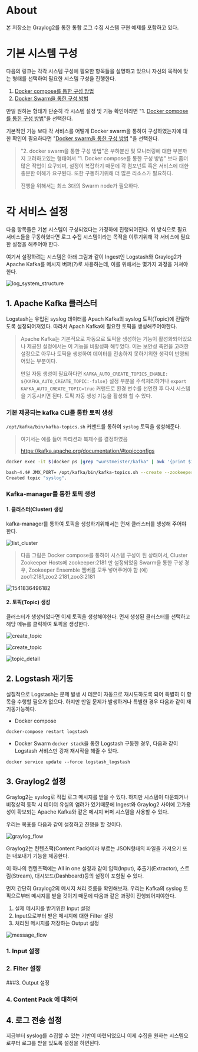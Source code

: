 # About

본 저장소는 Graylog2를 통한 통합 로그 수집 시스템 구현 예제를 포함하고 있다.

# 기본 시스템 구성 

 다음의 링크는 각각 시스템 구성에 필요한 항목들을 설명하고 있으니  자신의 목적에 맞는 형태를 선택하여 필요한 시스템 구성을 진행한다.

1. [Docker compose를 통한 구성 방법](./docs/docker-compose.md)
2. [Docker Swarm을 통한 구성 방법](./docs/swarm.md) 

만일 원하는 형태가 단순히 각 시스템 설정 및 기능 확인이라면 "1. [Docker compose를 통한 구성 방법](./docs/docker-compose.md)"을 선택한다.

기본적인 기능 보다 각 서비스를 어떻게 Docker swarm을 통하여 구성하였는지에 대한 확인이 필요하다면 "[Docker swarm을 통한 구성 방법](./docs/swarm.md) "을 선택한다. 

> "2. docker swarm을 통한 구성 방법"은  부하분산 및 모니터링에 대한 부분까지 고려하고있는 형태여서  "1. Docker compose를 통한 구성 방법" 보다 좀더 많은 작업이 요구되며, 설정이 복잡하기 때문에 각 컴포넌트 혹은 서비스에 대한 충분한 이해가 요구된다. 또한 구동하기위해 더 많은 리소스가 필요하다.
>
> 진행을 위해서는 최소 3대의 Swarm node가 필요하다. 

# 각 서비스 설정

다음 항목들은 기본 시스템이 구성되었다는 가정하에 진행되어진다.
위 방식으로 필요 서비스들을 구동하였다면 로그 수집 시스템이라는 목적을 이루기위해  각 서비스에 필요한 설정을 해주어야 한다.

여기서 설정하려는 시스템은 아래 그림과 같이 Ingest인 Logstash와 Graylog2가 Apache Kafka를 메시지 버퍼(?)로 사용하는데, 이를 위해서는 몇가지 과정을 거쳐야한다.

![log_system_structure](./docs/assets/1541819026824.png)

## 1. Apache Kafka 클러스터  

Logstash는 유입된 syslog 데이터를 Apach Kafka의 syslog 토픽(Topic)에 전달하도록 설정되어져있다. 따라서 Apach Kafka에 필요한 토픽을 생성해주어야한다.

> Apache Kafka는 기본적으로 자동으로  토픽을 생성하는 기능이 활성화되어있으나 제공된 설정에서는 이 기능을 비활성화 해두었다. 이는 보안성 측면을 고려한 설정으로 아무나 토픽을 생성하여 데이터를 전송하지 못하기위한 생각이 반영되어있는 부분이다. 
>
> 만일 자동 생성이 필요하다면 `KAFKA_AUTO_CREATE_TOPICS_ENABLE: ${KAFKA_AUTO_CREATE_TOPIC:-false}` 설정 부분을 주석처리하거나 `export KAFKA_AUTO_CREATE_TOPIC=true` 커맨드로 환경 변수를 선언한 후 다시 시스템을 기동시키면 된다. 토픽 자동 생성 기능을 활성화 할 수 있다. 

### 기본 제공되는 kafka CLI를 통한 토픽 생성

`/opt/kafka/bin/kafka-topics.sh` 커맨드를 통하여 `syslog` 토픽을 생성해준다.

> 여기서는 예를 들어 파티션과 복제수를 결정하였음
>
> https://kafka.apache.org/documentation/#topicconfigs

```bash
docker exec -it $(docker ps |grep "wurstmeister/kafka" | awk '{print $1}') "bash"

bash-4.4# JMX_PORT= /opt/kafka/bin/kafka-topics.sh --create --zookeeper=$KAFKA_ZOOKEEPER_CONNECT --topic=syslog --partitions=3 --replication-factor=1
Created topic "syslog".
```

### Kafka-manager를 통한 토픽 생성

#### 1. 클러스터(Cluster) 생성
kafka-manager를 통하여 토픽을 생성하기위해서는 먼저 클러스터를 생성해 주어야 한다.

![list_cluster](./docs/assets/1541836461715.png)

> 다음 그림은 Docker compose를 통하여 시스템 구성이 된 상태여서, Cluster Zookeeper Hosts에 zookeeper:2181 만 설정되었음 
> Swarm을 통한 구성 경우, Zookeeper Ensemble 맴버를 모두 넣어주어야 함
> (예) zoo1:2181,zoo2:2181,zoo3:2181

![1541836496182](./docs/assets/1541836496182.png)

#### 2. 토픽(Topic) 생성
클러스터가 생성되었다면 이제 토픽을 생성해야한다.
먼저 생성된 클러스터를 선택하고 해당 메뉴를 클릭하여 토픽을 생성한다.

![create_topic](./docs/assets/1541837783771.png)

![create_topic](./docs/assets/1541837724361.png)

![topic_detail](./docs/assets/1541837837201.png)

## 2. Logstash 재기동
실질적으로 Logstash는 문제 발생 시 데몬이 자동으로 재시도하도록 되어 특별히 이 항목을 수행할 필요가 없으다. 하지만 만일 문제가 발생하거나 특별한 경우 다음과 같이 재기동가능하다.

* Docker compose
```
docker-compose restart logstash
```
* Docker Swarm
`docker stack`을 통한 Logstash 구동한 경우, 다음과 같이 Logstash 서비스만 강재 재시작을 해줄 수 있다. 
```
docker service update --force logstash_logstash
```

## 3. Graylog2 설정

Graylog2는 syslog로 직접 로그 메시지를 받을 수 있다. 하지만 시스템이 다운되거나 비정상적  동작 시 데이터 유실의 염려가 있기때문에 Ingest와 Graylog2 사이에 고가용성이 확보되는 Apache Kafka와 같은 메시지 버퍼 시스템을 사용할 수 있다. 

우리는 목표를 다음과 같이 설정하고 진행을 할 것이다. 

![graylog_flow](./docs/assets/1541841410756.png)

Graylog2는 컨텐츠팩(Content Pack)이라 부르는 JSON형태의 파일을 가져오기 또는 내보내기 기능을 제공한다.

이 하나의 컨텐츠팩에는 All in one 설정과 같이 입력(Input), 추출기(Extractor), 스트림(Stream), 대시보드(Dashboard)등의 설정이 포함될 수 있다.

먼저 간단히 Graylog2의 메시지 처리 흐름을 확인해보자. 
우리는 Kafka의 syslog 토픽으로부터 메시지를 받을 것이기 때문에 다음과 같은 과정이 진행되어져야한다.

1. 실제 메시지를 받기위한 Input 설정 
2. Input으로부터 받은 메시지에 대한 Filter 설정
3. 처리된 메시지를 저장하는 Output 설정 

![message_flow](./docs/assets/1541841798919.png)

### 1. Input 설정



### 2. Filter 설정



###3. Output 설정



### 4. Content Pack 에 대하여







## 4. 로그 전송 설정

지금부터 syslog를 수집할 수 있는 기반이 마련되었으니 이제 수집을 원하는 시스템으로부터 로그를 받을 있도록 설정을 하면된다.

# 